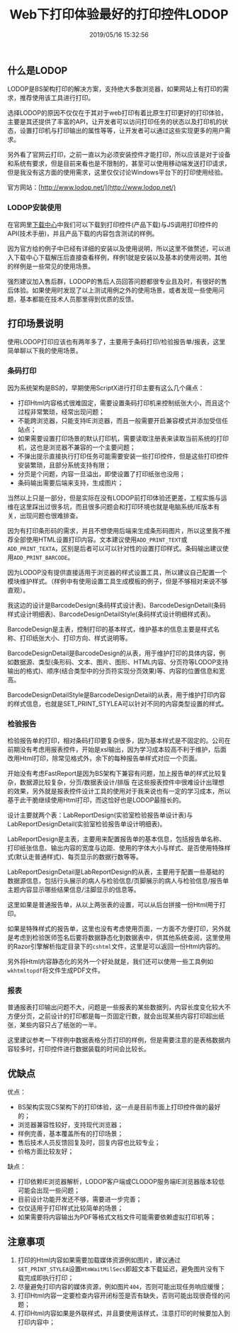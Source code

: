 ﻿---
title: "Web下打印体验最好的打印控件LODOP"
date: "2019/05/16 15:32:56"
updated: "2019/07/10 17:27:07"
permalink: "lodop-the-best-print-control-for-printing-experience-under-web"
tags:
 - LODOP
 - 打印
categories:
 - [开发, 前端]
---

## 什么是LODOP

LODOP是BS架构打印的解决方案，支持绝大多数浏览器，如果网站上有打印的需求，推荐使用该工具进行打印。

选择LODOP的原因不仅仅在于其对于web打印有着比原生打印更好的打印体验，主要是其还提供了丰富的API，让开发者可以访问打印任务的状态以及打印机的状态，设置打印机与打印输出的属性等等，让开发者可以通过这些实现更多的用户需求。

另外看了官网云打印，之前一直以为必须安装控件才能打印，所以应该是对于设备和系统有要求，但是目前来看也是不限制的，甚至可以使用移动端发送打印请求，但是我没有这方面的使用需求，这里仅仅讨论Windows平台下的打印使用经验。

官方网站：[http://www.lodop.net/](http://www.lodop.net/)

### LODOP安装使用

在官网里[下载中心](http://www.lodop.net/download.html)中我们可以下载到打印控件(产品下载)与JS调用打印控件的API(技术手册)，并且产品下载的内容包含测试的样例。

因为官方给的例子中已经有详细的安装以及使用说明，所以这里不做赘述，可以进入下载中心下载解压后直接查看样例，样例1就是安装以及基本的使用说明，其他的样例是一些常见的使用场景。

强烈建议加入售后群，LODOP的售后人员回答问题都很专业且及时，有很好的售后体验。如果使用时发现了以上测试用例之外的使用场景，或者发现一些使用问题，基本都能在技术人员那里得到优质的反馈。

## 打印场景说明

使用LODOP打印应该也有两年多了，主要用于条码打印/检验报告单/报表，这里简单聊以下我的使用场景。

### 条码打印

因为系统架构是BS的，早期使用ScriptX进行打印主要有这么几个痛点：

+ 打印Html内容格式很难固定，需要设置条码打印机来控制纸张大小，而且这个过程非常繁琐，经常出现问题；
+ 不能跨浏览器，只能支持IE浏览器，而且一般需要开启兼容模式并添加受信任站点；
+ 如果需要设置打印场景的默认打印机，需要读取注册表来读取当前系统的打印机，这也是浏览器不兼容的一个主要问题；
+ 不弹出提示直接执行打印任务可能需要安装一些打印控件，但是这些打印控件安装繁琐，且部分系统支持有限；
+ 分页是个问题，内容一旦溢出，即使设置了打印纸张也没用；
+ 条码输出需要后端来支持，生成图片；

当然以上只是一部分，但是实际在没有LODOP前打印体验还更差，工程实施与运维在这里踩出过很多坑，而且很多问题会和打印环境也就是电脑系统/IE版本有关，出现问题也很难排查。

因为有打印条形码的需求，并且不想使用后端来生成条形码图片，所以这里我不推荐全部使用HTML设置打印内容。文本建议使用`ADD_PRINT_TEXT`或`ADD_PRINT_TEXTA`，区别是后者可以可以针对性的设置打印样式。条码输出建议使用`ADD_PRINT_BARCODE`。

因为LODOP没有提供直接适用于浏览器的样式设置工具，所以建议自己配置一个模块维护样式。（样例中有使用设置工具生成模板的例子，但是不够相对来说不够直观）。

我这边的设计是BarcodeDesign(条码样式设计表)、BarcodeDesignDetail(条码样式设计明细表)、BarcodeDesignDetailStyle(条码样式设计明细样式表)。

BarcodeDesign是主表，控制打印的基本样式，维护基本的信息主要是样式名称、打印纸张大小、打印方向、样式说明等。

BarcodeDesignDetail是BarcodeDesign的从表，用于维护打印的具体内容，例如数据源、类型(条形码、文本、图片、图形、HTML内容、分页符等LODOP支持输出的格式)、顺序(结合类型中的分页符实现分页效果)等、内容的位置信息和宽高。

BarcodeDesignDetailStyle是BarcodeDesignDetail的从表，用于维护打印内容的样式信息，也就是SET_PRINT_STYLEA可以针对不同的内容类型设置的样式。

### 检验报告

检验报告单的打印，相对条码打印要复杂很多，因为基本样式是不固定的。公司在前期没有考虑用报表控件，开始是xsl输出，因为学习成本较高不利于维护，后面改用Html打印，除常见格式外，余下的每种报告单样式对应一个页面。

开始没有考虑FastReport是因为BS架构下兼容有问题，加上报告单的样式比较复杂，数据源比较复杂，分页/数据表设计/排版 在这些报表控件中很难设计出理想的效果，另外就是报表控件设计工具的使用对于我来说也有一定的学习成本，所以基于此干脆继续使用Html打印，而这恰好也是LODOP最擅长的。

设计主要就两个表：LabReportDesign(实验室检验报告单设计表)与LabReportDesignDetail(实验室检验报告单设计明细表)。

LabReportDesign是主表，主要用来配置报告单的基本信息，包括报告单名称、打印纸张信息、输出内容的宽度与边距、使用的字体大小与样式、是否使用特殊样式(默认走普通样式)、每页显示的数据行数等等。

LabReportDesignDetail是LabReportDesign的从表，主要用于配置一些基础的数据源信息，包括行头展示的病人与检验信息/页脚展示的病人与检验信息/报告单主题内容显示哪些结果信息/注脚显示的信息等。

这里如果是普通报告单，从以上两张表的设置，可以从后台拼接一份Html用于打印。

如果是特殊样式的报告单，这里也没有考虑使用页面，一方面不方便打印，另外就是考虑到检验医师签名后要将数据静态化到数据表中，供其他系统查阅，这里使用的Razor引擎解析指定目录下的`cshtml`文件，这里是可以返回一份Html内容的。

另外将Html内容静态化的另外一个好处就是，我们还可以使用一些工具例如`wkhtmltopdf`将文件生成PDF文件。

### 报表

普通报表打印输出问题不大，问题是一些报表的某些数据列，内容长度变化较大不方便分页，之前设计的打印都是每一页固定行数，就会出现某些内容打印超出纸张，某些内容只占了纸张的一半。

这里建议参考一下样例中数据表格分页打印的样例，但是需要注意的是表格数据内容较多时，打印控件进行数据装载的时间会比较长。

## 优缺点

优点：
+ BS架构实现CS架构下的打印体验，这一点是目前市面上打印控件做的最好的；
+ 浏览器兼容性较好，支持现代浏览器；
+ 样例完善，基本覆盖所有的打印场景；
+ 售后技术人员反馈回复及时，回复内容也比较专业；
+ 价格方面比较友好；

缺点：
+ 打印依赖IE浏览器解析，LODOP客户端或CLODOP服务端IE浏览器版本较低可能会出现一些问题；
+ 目前设计功能开发还不够，需要进一步完善；
+ 仅仅适用于打印样式比较简单的场景；
+ 如果需要将内容输出为PDF等格式文档文件可能需要依赖虚拟打印机等；

## 注意事项

1. 打印的Html内容如果需要加载媒体资源例如图片，建议通过`SET_PRINT_STYLEA`设置`HtmWaitMilSecs`即超文本下载延迟，避免图片没有下载完成即执行打印；
2. 尽量避免打印内容的媒体资源，例如图片`404`，否则可能出现任务响应缓慢；
3. 打印Html内容一定要检查内容开闭标签是否有缺失，否则可能出现很奇怪的问题；
4. 打印Html内容如果是外联样式，并且要使用该样式，注意打印的时候要加入到打印内容中；
